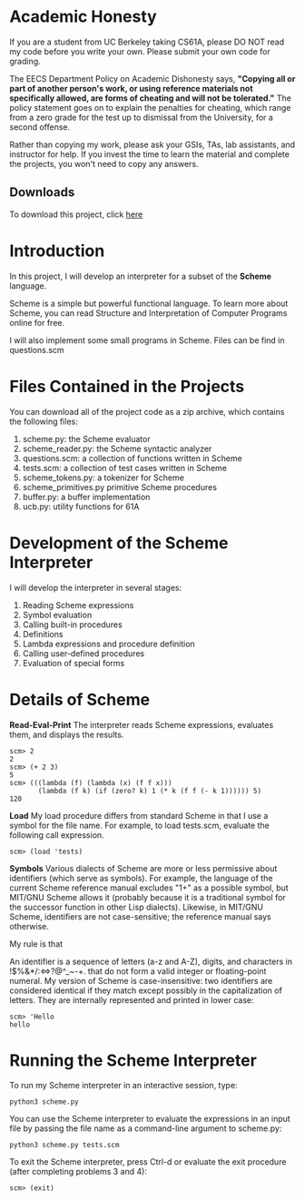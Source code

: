 # Academic Honesty
If you are a student from UC Berkeley taking CS61A, please DO NOT read my code before you write your own.
Please submit your own code for grading.

The EECS Department Policy on Academic Dishonesty says, **"Copying all or part of another person's work, or using reference materials not specifically allowed, are forms of cheating and will not be tolerated."** 
The policy statement goes on to explain the penalties for cheating, which range from a zero grade for the test up to dismissal from the University, for a second offense.

Rather than copying my work, please ask your GSIs, TAs, lab assistants, and instructor for help. 
If you invest the time to learn the material and complete the projects, you won't need to copy any answers.

## Downloads ##
To download this project, click [here](http://tugan0329.bitbucket.io/downloads/cs61a/scheme.zip)

# Introduction
In this project, I will develop an interpreter for a subset of the **Scheme** language. 

Scheme is a simple but powerful functional language. 
To learn more about Scheme, you can read Structure and Interpretation of Computer Programs online for free. 

I will also implement some small programs in Scheme. Files can be find in questions.scm

# Files Contained in the Projects
You can download all of the project code as a zip archive, which contains the following files:

1. scheme.py: the Scheme evaluator
2. scheme_reader.py: the Scheme syntactic analyzer
3. questions.scm: a collection of functions written in Scheme
4. tests.scm: a collection of test cases written in Scheme
5. scheme_tokens.py: a tokenizer for Scheme
6. scheme_primitives.py primitive Scheme procedures
7. buffer.py: a buffer implementation
8. ucb.py: utility functions for 61A

# Development of the Scheme Interpreter 
I will develop the interpreter in several stages:

1. Reading Scheme expressions
2. Symbol evaluation
3. Calling built-in procedures
4. Definitions
5. Lambda expressions and procedure definition
6. Calling user-defined procedures
7. Evaluation of special forms

# Details of Scheme
**Read-Eval-Print** The interpreter reads Scheme expressions, evaluates them, and displays the results.
```
scm> 2
2
scm> (+ 2 3)
5
scm> (((lambda (f) (lambda (x) (f f x)))
       (lambda (f k) (if (zero? k) 1 (* k (f f (- k 1)))))) 5)
120
```

**Load** My load procedure differs from standard Scheme in that I use a symbol for the file name. 
For example, to load tests.scm, evaluate the following call expression.
```
scm> (load 'tests)
```

**Symbols** Various dialects of Scheme are more or less permissive about identifiers (which serve as symbols). 
For example, the language of the current Scheme reference manual excludes "1+" as a possible symbol, but MIT/GNU Scheme allows it (probably because it is a traditional symbol for the successor function in other Lisp dialects). 
Likewise, in MIT/GNU Scheme, identifiers are not case-sensitive; the reference manual says otherwise.

My rule is that

An identifier is a sequence of letters (a-z and A-Z), digits, and characters in !$%&*/:<=>?@^_~-+. that do not form a valid integer or floating-point numeral. 
My version of Scheme is case-insensitive: two identifiers are considered identical if they match except possibly in the capitalization of letters. 
They are internally represented and printed in lower case:
```
scm> 'Hello
hello
```

# Running the Scheme Interpreter
To run my Scheme interpreter in an interactive session, type:
```
python3 scheme.py
```
You can use the Scheme interpreter to evaluate the expressions in an input file by passing the file name as a command-line argument to scheme.py:
```
python3 scheme.py tests.scm
```
To exit the Scheme interpreter, press Ctrl-d or evaluate the exit procedure (after completing problems 3 and 4):
```
scm> (exit)
```
